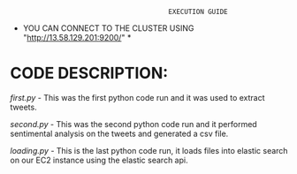 
                                            EXECUTION GUIDE
                           
* YOU CAN CONNECT TO THE CLUSTER USING "http://13.58.129.201:9200/" *

#	CODE DESCRIPTION:

*first.py* - This was the first python code run and it was used to extract tweets.

*second.py* - This was the second python code run and it performed sentimental analysis on the tweets and generated a csv file.

*loading.py* - This is the last python code run, it loads files into elastic search on our EC2 instance using the elastic search api.

